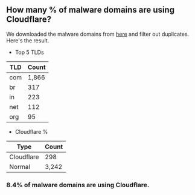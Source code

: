 ## How many % of malware domains are using Cloudflare?


We downloaded the malware domains from [here](https://urlhaus.abuse.ch) and filter out duplicates.
Here's the result.


[//]: # (start replacement)


- Top 5 TLDs

| TLD | Count |
| --- | --- |
| com | 1,866 |
| br | 317 |
| in | 223 |
| net | 112 |
| org | 95 |


- Cloudflare %

| Type | Count |
| --- | --- |
| Cloudflare | 298 |
| Normal | 3,242 |


### 8.4% of malware domains are using Cloudflare.